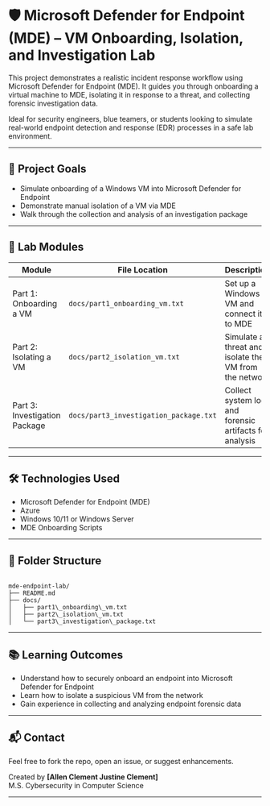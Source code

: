 # 🛡️ Microsoft Defender for Endpoint (MDE) – VM Onboarding, Isolation, and Investigation Lab

This project demonstrates a realistic incident response workflow using Microsoft Defender for Endpoint (MDE). It guides you through onboarding a virtual machine to MDE, isolating it in response to a threat, and collecting forensic investigation data.

Ideal for security engineers, blue teamers, or students looking to simulate real-world endpoint detection and response (EDR) processes in a safe lab environment.

---

## 🎯 Project Goals

- Simulate onboarding of a Windows VM into Microsoft Defender for Endpoint
- Demonstrate manual isolation of a VM via MDE
- Walk through the collection and analysis of an investigation package

---

## 🧩 Lab Modules

| Module | File Location | Description |
|--------|------------------------------|-------------|
| Part 1: Onboarding a VM | `docs/part1_onboarding_vm.txt` | Set up a Windows VM and connect it to MDE |
| Part 2: Isolating a VM  | `docs/part2_isolation_vm.txt`  | Simulate a threat and isolate the VM from the network |
| Part 3: Investigation Package | `docs/part3_investigation_package.txt` | Collect system logs and forensic artifacts for analysis |

---

## 🛠️ Technologies Used

- Microsoft Defender for Endpoint (MDE)
- Azure
- Windows 10/11 or Windows Server
- MDE Onboarding Scripts

---

## 📂 Folder Structure

```

mde-endpoint-lab/
├── README.md
├── docs/
│   ├── part1\_onboarding\_vm.txt
│   ├── part2\_isolation\_vm.txt
│   └── part3\_investigation\_package.txt

```

---

## 📚 Learning Outcomes

- Understand how to securely onboard an endpoint into Microsoft Defender for Endpoint
- Learn how to isolate a suspicious VM from the network
- Gain experience in collecting and analyzing endpoint forensic data

---

## 📬 Contact

Feel free to fork the repo, open an issue, or suggest enhancements.

Created by **[Allen Clement Justine Clement]**  
M.S. Cybersecurity in Computer Science

---

